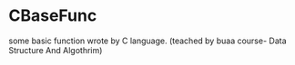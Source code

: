 # CBaseFunc
some basic function wrote by C language. (teached by buaa course- Data Structure And Algothrim)
